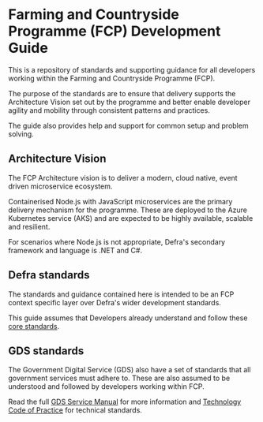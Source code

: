 # Farming and Countryside Programme (FCP) Development Guide

This is a repository of standards and supporting guidance for all developers working within the Farming and Countryside Programme (FCP).

The purpose of the standards are to ensure that delivery supports the Architecture Vision set out by the programme and better enable developer agility and mobility through consistent patterns and practices.

The guide also provides help and support for common setup and problem solving.

## Architecture Vision

The FCP Architecture vision is to deliver a modern, cloud native, event driven microservice ecosystem.

Containerised Node.js with JavaScript microservices are the primary delivery mechanism for the programme.  These are deployed to the Azure Kubernetes service (AKS) and are expected to be highly available, scalable and resilient.

For scenarios where Node.js is not appropriate, Defra's secondary framework and language is .NET and C#.

## Defra standards

The standards and guidance contained here is intended to be an FCP context specific layer over Defra's wider development standards.

This guide assumes that Developers already understand and follow these [core standards](https://github.com/DEFRA/software-development-standards/).

## GDS standards

The Government Digital Service (GDS) also have a set of standards that all government services must adhere to.  These are also assumed to be understood and followed by developers working within FCP.

Read the full [GDS Service Manual](https://www.gov.uk/service-manual/service-standard) for more information and [Technology Code of Practice](https://www.gov.uk/guidance/the-technology-code-of-practice) for technical standards.
